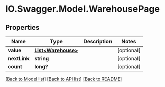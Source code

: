 # IO.Swagger.Model.WarehousePage
## Properties

Name | Type | Description | Notes
------------ | ------------- | ------------- | -------------
**value** | [**List&lt;Warehouse&gt;**](Warehouse.md) |  | [optional] 
**nextLink** | **string** |  | [optional] 
**count** | **long?** |  | [optional] 

[[Back to Model list]](../README.md#documentation-for-models) [[Back to API list]](../README.md#documentation-for-api-endpoints) [[Back to README]](../README.md)

